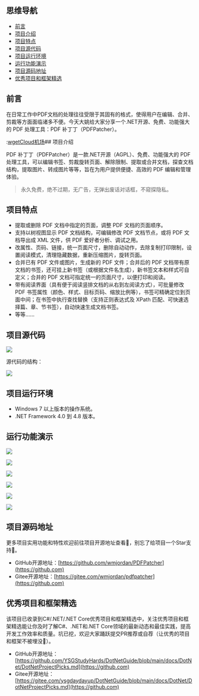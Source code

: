 ## 思维导航

* [前言](https://github.com)
* [项目介绍](https://github.com)
* [项目特点](https://github.com)
* [项目源代码](https://github.com)
* [项目运行环境](https://github.com)
* [运行功能演示](https://github.com)
* [项目源码地址](https://github.com)
* [优秀项目和框架精选](https://github.com)

## 前言


在日常工作中PDF文档的处理往往受限于其固有的格式，使得用户在编辑、合并、剪裁等方面面临诸多不便。今天大姚给大家分享一个.NET开源、免费、功能强大的 PDF 处理工具：PDF 补丁丁（PDFPatcher）。


:[wgetCloud机场](https://tabijibiyori.org)## 项目介绍


PDF 补丁丁（PDFPatcher）是一款.NET开源（AGPL）、免费、功能强大的 PDF 处理工具，可以编辑书签、剪裁旋转页面、解除限制、提取或合并文档，探查文档结构，提取图片、转成图片等等，旨在为用户提供便捷、高效的 PDF 编辑和管理体验。



> 永久免费，绝不过期，无广告，无弹出废话对话框，不窥探隐私。


## 项目特点


* 提取或删除 PDF 文档中指定的页面，调整 PDF 文档的页面顺序。
* 支持以树视图显示 PDF 文档结构，可编辑修改 PDF 文档节点，或将 PDF 文档导出成 XML 文件，供 PDF 爱好者分析、调试之用。
* 改属性、页码、链接，统一页面尺寸，删除自动动作，去除复制打印限制，设置阅读模式，清理隐藏数据，重新压缩图片，旋转页面。
* 合并已有 PDF 文件或图片，生成新的 PDF 文件；合并后的 PDF 文档带有原文档的书签，还可挂上新书签（或根据文件名生成），新书签文本和样式可自定义；合并的 PDF 文档可指定统一的页面尺寸，以便打印和阅读。
* 带有阅读界面（具有便于阅读竖排文档的从右到左阅读方式），可批量修改 PDF 书签属性（颜色、样式、目标页码、缩放比例等），书签可精确定位到页面中间；在书签中执行查找替换（支持正则表达式及 XPath 匹配、可快速选择篇、章、节书签），自动快速生成文档书签。
* 等等......


## 项目源代码


![](https://img2024.cnblogs.com/blog/1336199/202412/1336199-20241209195936491-828130539.png)


源代码的结构：


![](https://img2024.cnblogs.com/blog/1336199/202412/1336199-20241209195950897-1025925820.png)


## 项目运行环境


* Windows 7 以上版本的操作系统。
* .NET Framework 4\.0 到 4\.8 版本。


## 运行功能演示


![](https://img2024.cnblogs.com/blog/1336199/202412/1336199-20241209200004939-1396991107.png)


![](https://img2024.cnblogs.com/blog/1336199/202412/1336199-20241209200009676-1661942784.png)


![](https://img2024.cnblogs.com/blog/1336199/202412/1336199-20241209200016896-728361793.png)


![](https://img2024.cnblogs.com/blog/1336199/202412/1336199-20241209200023790-712466779.png)


![](https://img2024.cnblogs.com/blog/1336199/202412/1336199-20241209200030603-719996128.png)


![](https://img2024.cnblogs.com/blog/1336199/202412/1336199-20241209200037370-1215318457.png)


## 项目源码地址


更多项目实用功能和特性欢迎前往项目开源地址查看👀，别忘了给项目一个Star支持💖。


* GitHub开源地址：[https://github.com/wmjordan/PDFPatcher](https://github.com)
* Gitee开源地址：[https://gitee.com/wmjordan/pdfpatcher](https://github.com)


## 优秀项目和框架精选


该项目已收录到C\#/.NET/.NET Core优秀项目和框架精选中，关注优秀项目和框架精选能让你及时了解C\#、.NET和.NET Core领域的最新动态和最佳实践，提高开发工作效率和质量。坑已挖，欢迎大家踊跃提交PR推荐或自荐（让优秀的项目和框架不被埋没🤞）。


* GitHub开源地址：[https://github.com/YSGStudyHards/DotNetGuide/blob/main/docs/DotNet/DotNetProjectPicks.md](https://github.com)
* Gitee开源地址：[https://gitee.com/ysgdaydayup/DotNetGuide/blob/main/docs/DotNet/DotNetProjectPicks.md](https://github.com)


